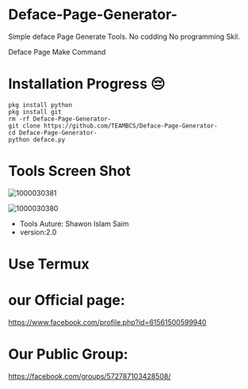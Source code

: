 # Deface-Page-Generator-
Simple deface Page Generate Tools. No codding No programming Skil.


Deface Page Make Command 

# Installation Progress 😔 
```
pkg install python
pkg install git
rm -rf Deface-Page-Generator-
git clone https://github.com/TEAMBCS/Deface-Page-Generator-
cd Deface-Page-Generator-
python deface.py
```

# Tools Screen Shot
![1000030381](https://github.com/user-attachments/assets/60903d80-62d4-4d14-8921-d1f4c0eda21f)

![1000030380](https://github.com/user-attachments/assets/0059dd06-46af-4ee9-8932-ea97286787c0)



* Tools Auture: Shawon Islam Saim
* version:2.0

# Use Termux 

# our Official page:
https://www.facebook.com/profile.php?id=61561500599940


# Our Public Group:
https://facebook.com/groups/572787103428508/

